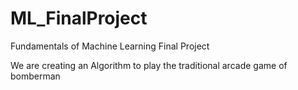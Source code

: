 # ML_FinalProject
Fundamentals of Machine Learning Final Project

We are creating an Algorithm to play the traditional arcade game of bomberman
